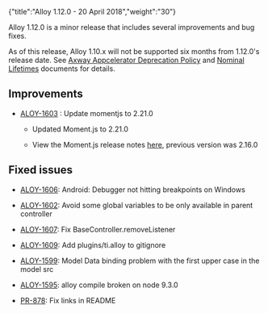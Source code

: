 {"title":"Alloy 1.12.0 - 20 April 2018","weight":"30"}

Alloy 1.12.0 is a minor release that includes several improvements and bug fixes.

As of this release, Alloy 1.10.x will not be supported six months from 1.12.0's release date. See [Axway Appcelerator Deprecation Policy](/docs/appc/AMPLIFY_Appcelerator_Services_Overview/Axway_Appcelerator_Deprecation_Policy/) and [Nominal Lifetimes](/docs/appc/AMPLIFY_Appcelerator_Services_Overview/Axway_Appcelerator_Product_Lifecycle/#NominalLifetimes) documents for details.

## Improvements

* [ALOY-1603](https://jira.appcelerator.org/browse/ALOY-1603) : Update momentjs to 2.21.0

  * Updated Moment.js to 2.21.0

  * View the Moment.js release notes [here](https://github.com/moment/moment/blob/d0a45f0390c108cc18d71a3d3f38d040392483c5/CHANGELOG.md), previous version was 2.16.0


## Fixed issues

* [ALOY-1606](https://jira.appcelerator.org/browse/ALOY-1606): Android: Debugger not hitting breakpoints on Windows

* [ALOY-1602](https://jira.appcelerator.org/browse/ALOY-1602): Avoid some global variables to be only available in parent controller

* [ALOY-1607](https://jira.appcelerator.org/browse/ALOY-1607): Fix BaseController.removeListener

* [ALOY-1609](https://jira.appcelerator.org/browse/ALOY-1609): Add plugins/ti.alloy to gitignore

* [ALOY-1599](https://jira.appcelerator.org/browse/ALOY-1599): Model Data binding problem with the first upper case in the model src

* [ALOY-1595](https://jira.appcelerator.org/browse/ALOY-1595): alloy compile broken on node 9.3.0

* [PR-878](https://github.com/appcelerator/alloy/pull/878): Fix links in README
